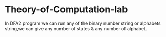 # Theory-of-Computation-lab
In DFA2 program we can run any of the binary number string or alphabets string,we can give any number of states & any number of alphabet.
